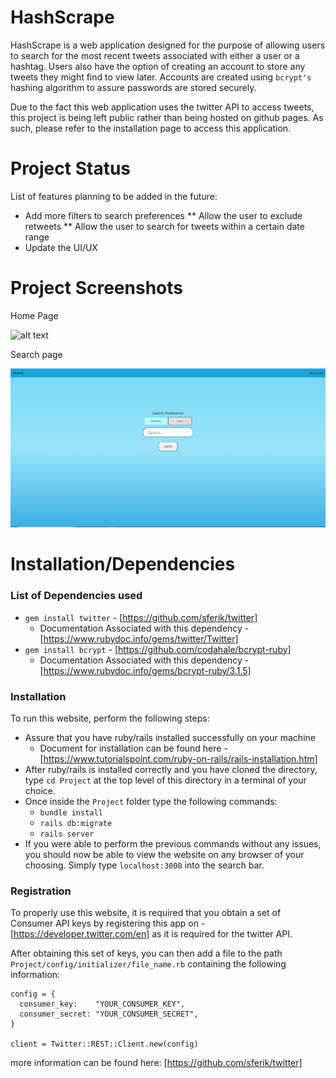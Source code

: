 # HashScrape

HashScrape is a web application designed for the purpose of allowing users to search for the most recent tweets associated with either a user or a hashtag. Users also have the option of creating an account to store any tweets they might find to view later. Accounts are created using ``bcrypt's`` hashing algorithm to assure passwords are stored securely.

Due to the fact this web application uses the twitter API to access tweets, this project is being left public rather than being hosted on github pages. As such, please refer to the installation page to access this application.

# Project Status

List of features planning to be added in the future:<br>
* Add more filters to search preferences
   ** Allow the user to exclude retweets
   ** Allow the user to search for tweets within a certain date range
* Update the UI/UX

# Project Screenshots

Home Page

![alt text](/Project/app/assets/images/home.gif)

Search page

![alt text](/Project/app/assets/images/Search_Page.PNG)

# Installation/Dependencies

### <b>List of Dependencies used</b>

* ``gem install twitter`` - [https://github.com/sferik/twitter]
    * Documentation Associated with this dependency - [https://www.rubydoc.info/gems/twitter/Twitter]
* ``gem install bcrypt`` - [https://github.com/codahale/bcrypt-ruby]
    * Documentation Associated with this dependency - [https://www.rubydoc.info/gems/bcrypt-ruby/3.1.5]

### <b>Installation</b>

To run this website, perform the following steps:
* Assure that you have ruby/rails installed successfully on your machine
    * Document for installation can be found here - [https://www.tutorialspoint.com/ruby-on-rails/rails-installation.htm]
* After ruby/rails is installed correctly and you have cloned the directory, type ``cd Project`` at the top level of this directory in a terminal of your choice.
* Once inside the ``Project`` folder type the following commands:
    * ``bundle install``
    * ``rails db:migrate``
    * ``rails server``
* If you were able to perform the previous commands without any issues, you should now be able to view the website on any browser of your choosing. Simply type ``localhost:3000`` into the search bar.

### <b>Registration</b>

To properly use this website, it is required that you obtain a set of Consumer API keys by registering this app on -[https://developer.twitter.com/en] as it is required for the twitter API.

After obtaining this set of keys, you can then add a file to the path ``Project/config/initializer/file_name.rb`` containing the following information: 

```
config = {
  consumer_key:    "YOUR_CONSUMER_KEY",
  consumer_secret: "YOUR_CONSUMER_SECRET",
}

client = Twitter::REST::Client.new(config)
```

more information can be found here: [https://github.com/sferik/twitter]
<br>

